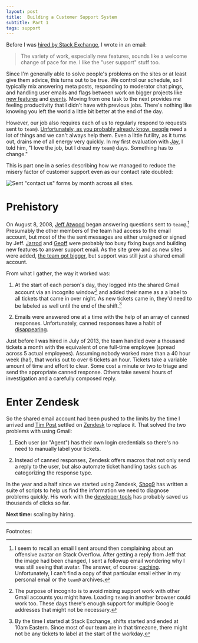 ```yaml
---
layout: post
title:  Building a Customer Support System
subtitle: Part 1
tags: support
---
```


Before I was
[hired by Stack Exchange](http://blog.stackoverflow.com/2013/08/please-welcome-jon-ericson-community-manager/),
I wrote in an email:

> The variety of work, especially new features, sounds like a welcome
change of pace for me.  I like the "user support" stuff too.

Since I'm generally able to solve people's problems on the sites or at
least give them advice, this turns out to be true. We control our
schedule, so I typically mix answering meta posts, responding to
moderator chat pings, and handling user emails and flags between work
on bigger projects like
[new features](http://meta.stackexchange.com/q/234259/1438) and
[events](http://blog.stackoverflow.com/2014/12/winter-bash-2014/). Moving
from one task to the next provides me feeling productivity that I
didn't have with previous jobs. There's nothing like knowing you left
the world a little bit better at the end of the day.

However, our job also requires each of us to regularly respond to
requests sent to
`team@`. [Unfortunately, as you probably already know, people](https://twitter.com/horse_ebooks/status/228032106859749377)
need a lot of things and we can't always help them. Even a little
futility, as it turns out, drains me of all energy very quickly. In my
first evaluation with
[Jay](http://stackexchange.com/about/management), I told him, "I love
the job, but I dread my `team@` days. Something has to change."

This is part one in a series describing how we managed to reduce the
misery factor of customer support even as our contact rate doubled:

![Sent "contact us" forms by month across all sites.](http://i.stack.imgur.com/6cqVn.png)

# Prehistory

On August 8, 2008, [Jeff Atwood](http://blog.codinghorror.com/) began
answering questions sent to `team@`.[^1] Presumably the other members
of the team had access to the email account, but most of the the sent
messages are either unsigned or signed by
Jeff. [Jarrod](http://blog.stackoverflow.com/2009/01/welcome-stack-overflow-valued-associate-00002/)
and
[Geoff](http://blog.stackoverflow.com/2009/05/welcome-stack-overflow-valued-associate-00003/)
were probably too busy fixing bugs and building new features to answer
support email. As the site grew and as new sites were added,
[the team got bigger](http://blog.stackoverflow.com/2010/04/welcome-stack-overflow-valued-associate-00005/),
but support was still just a shared email account.

From what I gather, the way it worked was:

1. At the start of each person's day, they logged into the shared
   Gmail account via an incognito window[^2] and added their name as a
   a label to all tickets that came in over night. As new tickets came
   in, they'd need to be labeled as well until the end of the shift.[^3]

2. Emails were answered one at a time with the help of an array of
   canned responses. Unfortunately, canned responses have a habit of
   [disappearing](https://groups.google.com/forum/#!topic/gmail-users/UhgkztNU9uI).

Just before I was hired in July of 2013, the team handled over a
thousand tickets a month with the equivalent of one full-time employee
(spread across 5 actual employees). Assuming nobody worked more than a
40 hour week (ha!), that works out to over 6 tickets an hour. Tickets
take a variable amount of time and effort to clear. Some cost a minute
or two to triage and send the appropriate canned response. Others take
several hours of investigation and a carefully composed reply.

# Enter Zendesk

So the shared email account had been pushed to the limits by the time
I arrived and
[Tim Post](http://blog.stackoverflow.com/2013/05/welcome-tim-post-our-latest-community-manager/)
settled on [Zendesk](https://www.zendesk.com/) to replace it. That solved the two problems with using Gmail:

1. Each user (or "Agent") has their own login credentials so there's
   no need to manually label your tickets.

2. Instead of canned responses, Zendesk offers macros that not only
   send a reply to the user, but also automate ticket handling tasks
   such as categorizing the response type.

In the year and a half since we started using Zendesk,
[Shog9](http://blog.stackoverflow.com/2011/03/welcome-valued-associate-josh-heyer/)
has written a suite of scripts to help us find the information we need
to diagnose problems quickly. His work with the
[developer tools](https://developer.zendesk.com/) has probably saved
us thousands of clicks so far.



**Next time:** scaling by hiring.

---

Footnotes:

[^1]:

    I seem to recall an email I sent around then complaining about an
offensive avatar on Stack Overflow.  After getting a reply from Jeff
that the image had been changed, I sent a followup email wondering why
I was still seeing that avatar. The answer, of course:
[caching](http://meta.stackexchange.com/a/221414/1438). Unfortunately,
I can't find a copy of that particular email either in my personal
email or the `team@` archives.

[^2]:

    The purpose of incognito is to avoid mixing support work with
other Gmail accounts you might have. Loading `team@` in another
browser could work too. These days there's enough support for multiple
Google addresses that might not be necessary.

[^3]:

    By the time I started at Stack Exchange, shifts started and ended
    at 10am Eastern. Since most of our team are in that timezone,
    there might not be any tickets to label at the start of the
    workday.

<!--  LocalWords:  Zendesk LocalWords login Shog heyer 
 -->
